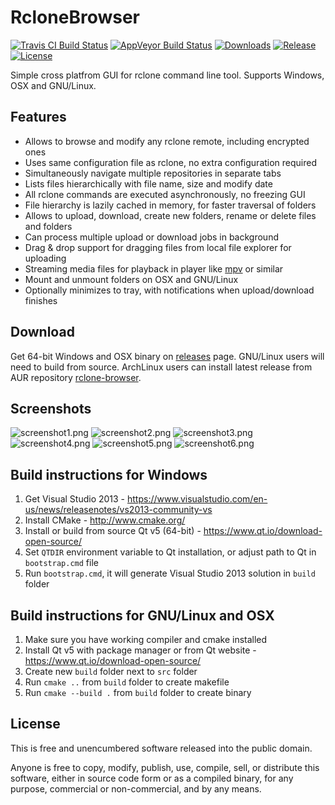 RcloneBrowser
=============

[![Travis CI Build Status](https://api.travis-ci.org/mmozeiko/RcloneBrowser.svg?branch=master)](https://travis-ci.org/mmozeiko/RcloneBrowser/)
[![AppVeyor Build Status](https://ci.appveyor.com/api/projects/status/7s24ixolrk3ueggm/branch/master?svg=true)](https://ci.appveyor.com/project/mmozeiko/RcloneBrowser)
[![Downloads](https://img.shields.io/github/downloads/mmozeiko/RcloneBrowser/total.svg?maxAge=86400)](https://github.com/mmozeiko/RcloneBrowser/releases)
[![Release](https://img.shields.io/github/release/mmozeiko/RcloneBrowser.svg?maxAge=86400)](https://github.com/mmozeiko/RcloneBrowser/releases/latest)
[![License](https://img.shields.io/github/license/mmozeiko/RcloneBrowser.svg?maxAge=2592000)](https://github.com/mmozeiko/RcloneBrowser/blob/master/LICENSE)

Simple cross platfrom GUI for rclone command line tool.
Supports Windows, OSX and GNU/Linux.

Features
--------

* Allows to browse and modify any rclone remote, including encrypted ones
* Uses same configuration file as rclone, no extra configuration required
* Simultaneously navigate multiple repositories in separate tabs
* Lists files hierarchically with file name, size and modify date
* All rclone commands are executed asynchronously, no freezing GUI
* File hierarchy is lazily cached in memory, for faster traversal of folders
* Allows to upload, download, create new folders, rename or delete files and folders
* Can process multiple upload or download jobs in background
* Drag & drop support for dragging files from local file explorer for uploading
* Streaming media files for playback in player like [mpv](https://mpv.io/) or similar
* Mount and unmount folders on OSX and GNU/Linux
* Optionally minimizes to tray, with notifications when upload/download finishes

Download
--------

Get 64-bit Windows and OSX binary on [releases](https://github.com/mmozeiko/RcloneBrowser/releases) page.
GNU/Linux users will need to build from source. ArchLinux users can install latest release from AUR repository [rclone-browser](https://aur.archlinux.org/packages/rclone-browser).

Screenshots
-----------

![screenshot1.png](https://raw.githubusercontent.com/wiki/mmozeiko/RcloneBrowser/screenshot1.png)
![screenshot2.png](https://raw.githubusercontent.com/wiki/mmozeiko/RcloneBrowser/screenshot2.png)
![screenshot3.png](https://raw.githubusercontent.com/wiki/mmozeiko/RcloneBrowser/screenshot3.png)
![screenshot4.png](https://raw.githubusercontent.com/wiki/mmozeiko/RcloneBrowser/screenshot4.png)
![screenshot5.png](https://raw.githubusercontent.com/wiki/mmozeiko/RcloneBrowser/screenshot5.png)
![screenshot6.png](https://raw.githubusercontent.com/wiki/mmozeiko/RcloneBrowser/screenshot6.png)

Build instructions for Windows
------------------------------

1. Get Visual Studio 2013 - https://www.visualstudio.com/en-us/news/releasenotes/vs2013-community-vs
2. Install CMake - http://www.cmake.org/
3. Install or build from source Qt v5 (64-bit) - https://www.qt.io/download-open-source/
4. Set `QTDIR` environment variable to Qt installation, or adjust path to Qt in `bootstrap.cmd` file
5. Run `bootstrap.cmd`, it will generate Visual Studio 2013 solution in `build` folder

Build instructions for GNU/Linux and OSX
----------------------------------------

1. Make sure you have working compiler and cmake installed
2. Install Qt v5 with package manager or from Qt website - https://www.qt.io/download-open-source/
3. Create new `build` folder next to `src` folder
4. Run `cmake ..` from `build` folder to create makefile
5. Run `cmake --build .` from `build` folder to create binary

License
---------

This is free and unencumbered software released into the public domain.

Anyone is free to copy, modify, publish, use, compile, sell, or distribute this software, either in source code form or as a compiled binary, for any purpose, commercial or non-commercial, and by any means.
